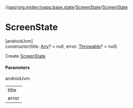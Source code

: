 //[app](../../../index.md)/[org.mjdev.tvapp.base.state](../index.md)/[ScreenState](index.md)/[ScreenState](-screen-state.md)

# ScreenState

[androidJvm]\
constructor(title: [Any](https://kotlinlang.org/api/latest/jvm/stdlib/kotlin/-any/index.html)? = null, error: [Throwable](https://kotlinlang.org/api/latest/jvm/stdlib/kotlin/-throwable/index.html)? = null)

Create [ScreenState](index.md)

#### Parameters

androidJvm

| |
|---|
| title |
| error |
